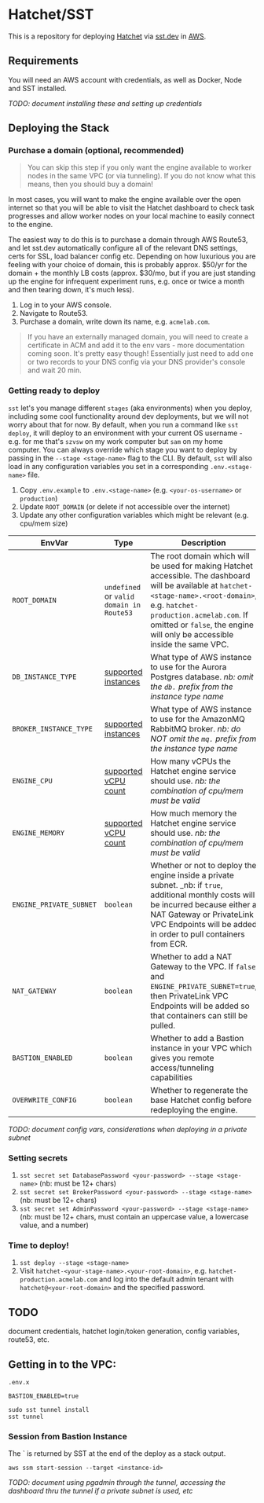 # Hatchet/SST

This is a repository for deploying [Hatchet](https://hatchet.run) via [sst.dev](https://sst.dev) in [AWS](https://aws.amazon.com).

## Requirements 

You will need an AWS account with credentials, as well as Docker, Node and SST installed.

_TODO: document installing these and setting up credentials_

## Deploying the Stack

### Purchase a domain (optional, recommended)

> You can skip this step if you only want the engine available to worker nodes in the 
same VPC (or via tunneling).  If you do not know what this means, then you should buy a 
domain!

In most cases, you will want to make the engine available over the open internet so that 
you will be able to visit the Hatchet dashboard to check task progresses and allow worker
nodes on your local machine to easily connect to the engine.  

The easiest way to do this is to purchase a domain through AWS Route53, and let sst.dev 
automatically configure all of the relevant DNS settings, certs for SSL, load balancer 
config etc.  Depending on how luxurious you are feeling with your choice of domain, this
is probably approx. $50/yr for the domain + the monthly LB costs (approx. $30/mo, but if 
you are just standing up the engine for infrequent experiment runs, e.g. once or twice a 
month and then tearing down, it's much less).

1. Log in to your AWS console.
1. Navigate to Route53.
1. Purchase a domain, write down its name, e.g. `acmelab.com`.


> If you have an externally managed domain, you will need to create a certificate in ACM
and add it to the env vars - more documentation coming soon.  It's pretty easy though! Essentially
just need to add one or two records to your DNS config via your DNS provider's console and 
wait 20 min.

### Getting ready to deploy

`sst` let's you manage different `stages` (aka environments) when you deploy, including 
some cool functionality around dev deployments, but we will not worry about that for now.  By 
default, when you run a command like `sst deploy`, it will deploy to an environment 
with your current OS username - e.g. for me that's `szvsw` on my work computer but `sam` 
on my home computer.  You can always override which stage you want to deploy by passing 
in the `--stage <stage-name>` flag to the CLI.  By default, `sst` will also load in any
configuration variables you set in a corresponding `.env.<stage-name>` file.

1. Copy `.env.example` to `.env.<stage-name>` (e.g. `<your-os-username>` or `production`)
1. Update `ROOT_DOMAIN` (or delete if not accessible over the internet)
1. Update any other configuration variables which might be relevant (e.g. cpu/mem size)

| EnvVar | Type | Description |
| -- | -- | -- |
| `ROOT_DOMAIN` | `undefined` or `valid domain in Route53`| The root domain which will be used for making Hatchet accessible.  The dashboard will be available at `hatchet-<stage-name>.<root-domain>`, e.g.  `hatchet-production.acmelab.com`.  If omitted or `false`, the engine will only be accessible inside the same VPC. |
| `DB_INSTANCE_TYPE` | [supported instances](https://docs.aws.amazon.com/AmazonRDS/latest/AuroraUserGuide/Concepts.DBInstanceClass.SupportAurora.html) | What type of AWS instance to use for the Aurora Postgres database. _nb: omit the `db.` prefix from the instance type name_ |
| `BROKER_INSTANCE_TYPE` | [supported instances](https://docs.aws.amazon.com/amazon-mq/latest/developer-guide/rmq-broker-instance-types.html) | What type of AWS instance to use for the AmazonMQ RabbitMQ broker. _nb: do NOT omit the `mq.` prefix from the instance type name_ |
| `ENGINE_CPU` | [supported vCPU count](https://github.com/sst/sst/blob/46446fbe38b210e18e8a3641f1e0b9de19b9f890/platform/src/components/aws/fargate.ts#L42) | How many vCPUs the Hatchet engine service should use.  _nb: the combination of cpu/mem must be valid_ |
| `ENGINE_MEMORY` | [supported vCPU count](https://github.com/sst/sst/blob/46446fbe38b210e18e8a3641f1e0b9de19b9f890/platform/src/components/aws/fargate.ts#L42) | How much memory the Hatchet engine service should use. _nb: the combination of cpu/mem must be valid_ |
| `ENGINE_PRIVATE_SUBNET` | `boolean` | Whether or not to deploy the engine inside a private subnet. _nb: if `true`, additional monthly costs will be incurred because either a NAT Gateway or PrivateLink VPC Endpoints will be added in order to pull containers from ECR. |
| `NAT_GATEWAY` | `boolean` | Whether to add a NAT Gateway to the VPC.  If `false` and `ENGINE_PRIVATE_SUBNET=true`, then PrivateLink VPC Endpoints will be added so that containers can still be pulled. |
| `BASTION_ENABLED` | `boolean` | Whether to add a Bastion instance in your VPC which gives you remote access/tunneling capabilities |
| `OVERWRITE_CONFIG` | `boolean` | Whether to regenerate the base Hatchet config before redeploying the engine. |


_TODO: document config vars, considerations when deploying in a private subnet_

### Setting secrets

1. `sst secret set DatabasePassword <your-password> --stage <stage-name>` (nb: must be 12+ chars)
1. `sst secret set BrokerPassword <your-password> --stage <stage-name>` (nb: must be 12+ chars)
1. `sst secret set AdminPassword <your-password> --stage <stage-name>` (nb: must be 12+ chars, must contain an uppercase value, a lowercase value, and a number)

### Time to deploy!

1. `sst deploy --stage <stage-name>`
1. Visit `hatchet-<your-stage-name>.<your-root-domain>`, e.g. `hatchet-production.acmelab.com` and log into the default admin tenant with `hatchet@<your-root-domain>` and the specified password.


## TODO

document credentials, hatchet login/token generation, config variables, route53, etc.


## Getting in to the VPC:


`.env.x`
```
BASTION_ENABLED=true
```

```
sudo sst tunnel install
sst tunnel
```

### Session from Bastion Instance

The `<instance-id> is returned by SST at the end of the deploy as a stack output.

```
aws ssm start-session --target <instance-id>
```

_TODO: document using pgadmin through the tunnel, accessing the dashboard thru the tunnel if a private subnet is used, etc_